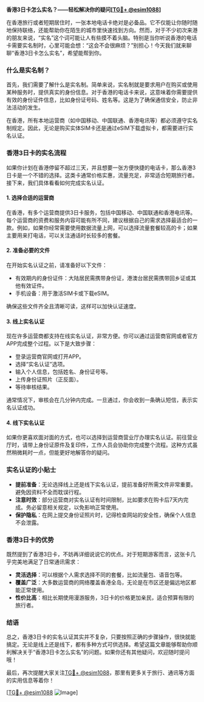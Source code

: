 **香港3日卡怎么实名？——轻松解决你的疑问[[TG💪+ @esim1088](https://t.me/s/esim1088)]**

在香港旅行或者短期居住时，一张本地电话卡绝对是必备品。它不仅能让你随时随地保持联络，还能帮助你在陌生的城市里快速找到方向。然而，对于不少初次来港的朋友来说，“实名”这个词可能让人有些摸不着头脑。特别是当你听说香港的电话卡需要实名制时，心里可能会想：“这会不会很麻烦？”别担心！今天我们就来聊聊“香港3日卡怎么实名”，希望能帮到你。

### 什么是实名制？

首先，我们需要了解什么是实名制。简单来说，实名制就是要求用户在购买或使用某种服务时，提供真实的身份信息。对于香港的电话卡来说，这意味着你需要提供有效的身份证件信息，比如身份证号码、姓名等。这是为了确保通信安全，防止非法活动的发生。

在香港，所有本地运营商（如中国移动、中国联通、香港电讯等）都必须遵守实名制规定。因此，无论是购买实体SIM卡还是通过eSIM下载虚拟卡，都需要进行实名认证。

### 香港3日卡的实名流程

如果你计划在香港停留不超过三天，并且想要一张方便快捷的电话卡，那么香港3日卡是一个不错的选择。这类卡通常价格实惠，流量充足，非常适合短期旅行者。接下来，我们具体看看如何完成实名认证。

#### 1. **选择合适的运营商**
在香港，有多个运营商提供3日卡服务，包括中国移动、中国联通和香港电讯等。每个运营商的资费和服务内容可能有所不同，建议根据自己的需求选择最适合的一款。例如，如果你经常需要使用数据流量上网，可以选择流量套餐较高的卡；如果主要用来打电话，可以关注通话时长较多的套餐。

#### 2. **准备必要的文件**
在开始实名认证之前，请准备好以下文件：
- 有效期内的身份证件：大陆居民需携带身份证，港澳台居民需携带回乡证或其他有效证件。
- 手机设备：用于激活SIM卡或下载eSIM。
  
确保这些文件齐全且清晰可读，这样可以加快认证速度。

#### 3. **线上实名认证**
现在许多运营商都支持在线实名认证，非常方便。你可以通过运营商官网或者官方APP完成整个过程。以下是大致步骤：
- 登录运营商官网或打开APP。
- 选择“实名认证”选项。
- 输入个人信息，包括姓名、身份证号等。
- 上传身份证照片（正反面）。
- 等待审核结果。

通常情况下，审核会在几分钟内完成。一旦通过，你会收到一条确认短信，表示实名认证成功。

#### 4. **线下实名认证**
如果你更喜欢面对面的方式，也可以选择到运营商营业厅办理实名认证。前往营业厅时，请带上身份证原件及复印件，工作人员会协助你完成整个流程。这种方式虽然稍微耗时一点，但能更好地解答你的疑问。

### 实名认证的小贴士

- **提前准备**：无论选择线上还是线下实名认证，提前准备好所需文件非常重要。避免因资料不全而耽误行程。
- **注意时效**：部分运营商对实名认证有时间限制，比如要求在购卡后7天内完成。务必留意相关规定，以免影响正常使用。
- **保护隐私**：在网上提交身份证照片时，记得检查网站的安全性，确保个人信息不会泄露。

### 香港3日卡的优势

既然提到了香港3日卡，不妨再详细说说它的优点。对于短期游客而言，这张卡几乎完美地满足了日常通讯需求：

- **灵活选择**：可以根据个人需求选择不同的套餐，比如流量包、语音包等。
- **覆盖广泛**：大多数运营商的网络覆盖香港全岛，无论是在市区还是偏远地区都能正常使用。
- **性价比高**：相比长期使用漫游服务，3日卡的价格更加亲民，适合预算有限的旅行者。

### 结语

总之，香港3日卡的实名认证其实并不复杂，只要按照正确的步骤操作，很快就能搞定。无论是线上还是线下，都有多种方式可供选择。希望这篇文章能够帮助你顺利解决关于“香港3日卡怎么实名”的问题。如果你还有其他疑问，欢迎随时提问哦！

最后，再次提醒大家关注[TG💪+ @esim1088](https://t.me/s/esim1088)，那里有更多关于旅行、通讯等方面的实用信息等着你！

[[TG💪+ @esim1088](https://t.me/s/esim1088) ![Image](https://i.postimg.cc/4NQfJmqS/Snipaste-2025-05-13-00-14-12.png)]